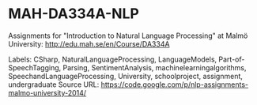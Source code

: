 # MAH-DA334A-NLP
Assignments for "Introduction to Natural Language Processing" at Malmö University: http://edu.mah.se/en/Course/DA334A

Labels: CSharp, NaturalLanguageProcessing, LanguageModels, Part-of-SpeechTagging, Parsing, SentimentAnalysis, machinelearningalgorithms, SpeechandLanguageProcessing, University, schoolproject, assignment, undergraduate
Source URL: https://code.google.com/p/nlp-assignments-malmo-university-2014/
